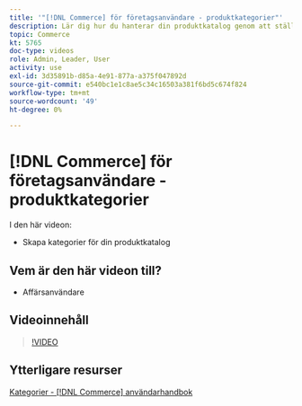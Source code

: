 ```yaml
---
title: '"[!DNL Commerce] för företagsanvändare - produktkategorier"'
description: Lär dig hur du hanterar din produktkatalog genom att ställa in kategorier.
topic: Commerce
kt: 5765
doc-type: videos
role: Admin, Leader, User
activity: use
exl-id: 3d35891b-d85a-4e91-877a-a375f047892d
source-git-commit: e540bc1e1c8ae5c34c16503a381f6bd5c674f824
workflow-type: tm+mt
source-wordcount: '49'
ht-degree: 0%

---
```


# [!DNL Commerce] för företagsanvändare - produktkategorier

I den här videon:

- Skapa kategorier för din produktkatalog

## Vem är den här videon till?

- Affärsanvändare

## Videoinnehåll

>[!VIDEO](https://video.tv.adobe.com/v/35950?quality=12&learn=on)

## Ytterligare resurser

[Kategorier - [!DNL Commerce] användarhandbok](https://docs.magento.com/user-guide/catalog/categories.html)

